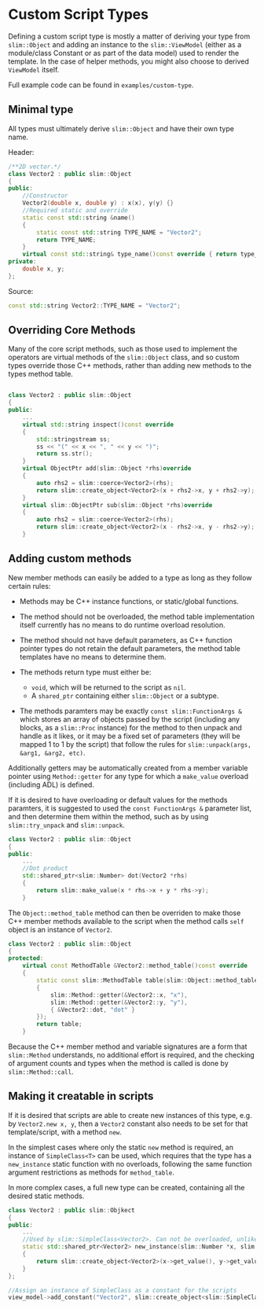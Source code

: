 # Custom Script Types
Defining a custom script type is mostly a matter of deriving your type from `slim::Object` and
adding an instance to the `slim::ViewModel` (either as a module/class Constant or as part of the
data model) used to render the template.
In the case of helper methods, you might also choose to derived `ViewModel` itself.

Full example code can be found in `examples/custom-type`.

## Minimal type
All types must ultimately derive `slim::Object` and have their own type name.

Header:
```C++
/**2D vector.*/
class Vector2 : public slim::Object
{
public:
    //Constructor
    Vector2(double x, double y) : x(x), y(y) {}
    //Required static and override
    static const std::string &name()
    {
        static const std::string TYPE_NAME = "Vector2";
        return TYPE_NAME;
    }
    virtual const std::string& type_name()const override { return type_name(); }
private:
    double x, y;
};
```
Source:
```C++
const std::string Vector2::TYPE_NAME = "Vector2";
```

## Overriding Core Methods

Many of the core script methods, such as those used to implement the operators are virtual methods
of the `slim::Object` class, and so custom types override those C++ methods, rather than adding new
methods to the types method table.

```C++

class Vector2 : public slim::Object
{
public:
    ...
    virtual std::string inspect()const override
    {
        std::stringstream ss;
        ss << "(" << x << ", " << y << ")";
        return ss.str();
    }
    virtual ObjectPtr add(slim::Object *rhs)override
    {
        auto rhs2 = slim::coerce<Vector2>(rhs);
        return slim::create_object<Vector2>(x + rhs2->x, y + rhs2->y);
    }
    virtual slim::ObjectPtr sub(slim::Object *rhs)override
    {
        auto rhs2 = slim::coerce<Vector2>(rhs);
        return slim::create_object<Vector2>(x - rhs2->x, y - rhs2->y);
    }
```

## Adding custom methods

New member methods can easily be added to a type as long as they follow certain rules:

   * Methods may be C++ instance functions, or static/global functions.
   * The method should not be overloaded, the method table implementation itself currently
     has no means to do runtime overload resolution.
   * The method should not have default parameters, as C++ function pointer types do not
     retain the default parameters, the method table templates have no means to determine them.

   * The methods return type must either be:
      * `void`, which will be returned to the script as `nil`.
      * A `shared_ptr` containing either `slim::Object` or a subtype.

   * The methods paramters may be exactly `const slim::FunctionArgs &` which stores an array of
     objects passed by the script (including any blocks, as a `slim::Proc` instance) for the
     method to then unpack and handle as it likes, or it may be a fixed set of parameters
     (they will be mapped 1 to 1 by the script) that follow the rules for
     `slim::unpack(args, &arg1, &arg2, etc)`.

Additionally getters may be automatically created from a member variable pointer using `Method::getter`
for any type for which a `make_value` overload (including ADL) is defined.

If it is desired to have overloading or default values for the methods paramters, it is suggested
to used the `const FunctionArgs &` parameter list, and then determine them within the method, such
as by using `slim::try_unpack` and `slim::unpack`.

```C++
class Vector2 : public slim::Object
{
public:
    ...
    //Dot product
    std::shared_ptr<slim::Number> dot(Vector2 *rhs)
    {
        return slim::make_value(x * rhs->x + y * rhs->y);
    }
```

The `Object::method_table` method can then be overriden to make those C++ member methods available
to the script when the method calls `self` object is an instance of `Vector2`.

```C++
class Vector2 : public slim::Object
{
protected:
    virtual const MethodTable &Vector2::method_table()const override
    {
        static const slim::MethodTable table(slim::Object::method_table(),
        {
            slim::Method::getter(&Vector2::x, "x"),
            slim::Method::getter(&Vector2::y, "y"),
            { &Vector2::dot, "dot" }
        });
        return table;
    }
```

Because the C++ member method and variable signatures are a form that `slim::Method` understands,
no additional effort is required, and the checking of argument counts and types when the method is
called is done by `slim::Method::call`.

## Making it creatable in scripts

If it is desired that scripts are able to create new instances of this type, e.g. by `Vector2.new x, y`,
then a `Vector2` constant also needs to be set for that template/script, with a method `new`.

In the simplest cases where only the static `new` method is required, an instance of `SimpleClass<T>`
can be used, which requires that the type has a `new_instance` static function with no overloads,
following the same function argument restrictions as methods for `method_table`.

In more complex cases, a full new type can be created, containing all the desired static methods.

```C++
class Vector2 : public slim::Objkect
{
public:
    ...
    //Used by slim::SimpleClass<Vector2>. Can not be overloaded, unlike the constructor.
    static std::shared_ptr<Vector2> new_instance(slim::Number *x, slim::Number *y)
    {
        return slim::create_object<Vector2>(x->get_value(), y->get_value());
    }
};

//Assign an instance of SimpleClass as a constant for the scripts
view_model->add_constant("Vector2", slim::create_object<slim::SimpleClass<Vector2>>());
```
